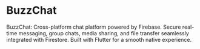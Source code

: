 # BuzzChat
BuzzChat: Cross-platform chat platform powered by Firebase. Secure real-time messaging, group chats, media sharing, and file transfer seamlessly integrated with Firestore. Built with Flutter for a smooth native experience.
